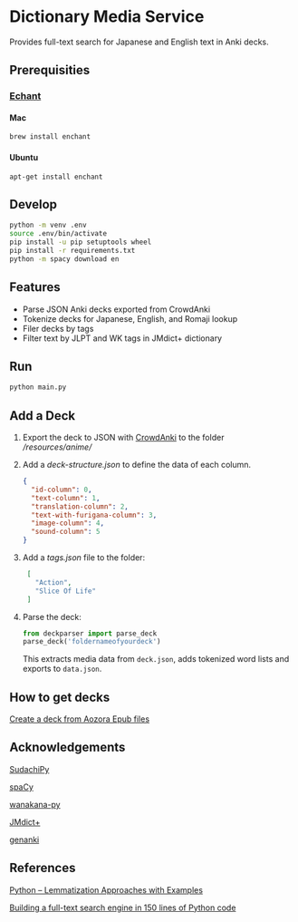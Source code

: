 # Dictionary Media Service

Provides full-text search for Japanese and English text in Anki decks.

## Prerequisities

### [Echant](https://abiword.github.io/enchant/)

#### Mac
```bash
brew install enchant
```

#### Ubuntu
```
apt-get install enchant
```

## Develop

```bash
python -m venv .env
source .env/bin/activate
pip install -u pip setuptools wheel
pip install -r requirements.txt
python -m spacy download en
```

## Features

- Parse JSON Anki decks exported from CrowdAnki
- Tokenize decks for Japanese, English, and Romaji lookup
- Filer decks by tags
- Filter text by JLPT and WK tags in JMdict+ dictionary

## Run

```bash
python main.py
```

## Add a Deck

1. Export the deck to JSON with [CrowdAnki](https://ankiweb.net/shared/info/1788670778) to the folder */resources/anime/*
2. Add a *deck-structure.json* to define the data of each column.

    ```json
    {
      "id-column": 0,
      "text-column": 1,
      "translation-column": 2,
      "text-with-furigana-column": 3,
      "image-column": 4,
      "sound-column": 5
    }
    ```
    
3. Add a *tags.json* file to the folder:

   ```json
    [
      "Action", 
      "Slice Of Life"
    ]
    ```
4. Parse the deck:

    ```python
    from deckparser import parse_deck 
    parse_deck('foldernameofyourdeck')
    ```
    This extracts media data from `deck.json`, adds tokenized word lists and exports to `data.json`.
    
## How to get decks

[Create a deck from Aozora Epub files](https://github.com/mathewthe2/Aozora-Epub-Extractor)

## Acknowledgements

[SudachiPy](https://github.com/WorksApplications/SudachiPy)

[spaCy](https://github.com/explosion/spaCy)

[wanakana-py](https://github.com/Starwort/wanakana-py)

[JMdict+](https://community.wanikani.com/t/yomichan-and-wanikanijlpt-tags/37535/14)

[genanki](https://github.com/kerrickstaley/genanki)

## References

[Python – Lemmatization Approaches with Examples](https://www.geeksforgeeks.org/python-lemmatization-approaches-with-examples/)

[Building a full-text search engine in 150 lines of Python code](https://bart.degoe.de/building-a-full-text-search-engine-150-lines-of-code/)

